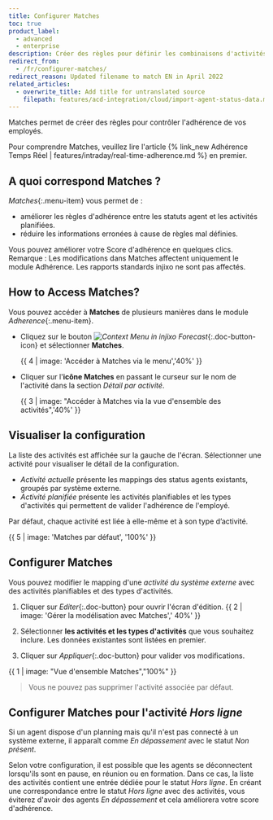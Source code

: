 ```yaml
---
title: Configurer Matches
toc: true
product_label:
  - advanced
  - enterprise
description: Créer des règles pour définir les combinaisons d'activités planifiées et réalisées pour que vos conseillers soient adhérents au planning.
redirect_from:
  - /fr/configurer-matches/
redirect_reason: Updated filename to match EN in April 2022
related_articles:
  - overwrite_title: Add title for untranslated source
    filepath: features/acd-integration/cloud/import-agent-status-data.md
---
```


Matches permet de créer des règles pour contrôler l'adhérence de vos employés.

Pour comprendre Matches, veuillez lire l'article {% link_new Adhérence Temps Réel | features/intraday/real-time-adherence.md %} en premier.

## A quoi correspond Matches ?

_Matches_{:.menu-item} vous permet de :
* améliorer les règles d'adhérence entre les statuts agent et les activités planifiées.
* réduire les informations erronées à cause de règles mal définies.

Vous pouvez améliorer votre Score d'adhérence en quelques clics. Remarque : Les modifications dans Matches affectent uniquement le module Adhérence. Les rapports standards injixo ne sont pas affectés.

## How to Access Matches?

Vous pouvez accéder à **Matches** de plusieurs manières dans le module _Adherence_{:.menu-item}.

* Cliquez sur le bouton _![Context Menu in injixo Forecast](/assets/img/common/forecast/context-menu.svg)_{:.doc-button-icon} et sélectionner **Matches**.

    {{ 4 | image: 'Accéder à Matches via le menu','40%' }}

* Cliquer sur l'**icône Matches** en passant le curseur sur le nom de l'activité dans la section _Détail par activité_. 

    {{ 3 | image: "Accéder à Matches via la vue d'ensemble des activités",'40%' }}

## Visualiser la configuration

La liste des activités est affichée sur la gauche de l'écran. Sélectionner une activité pour visualiser le détail de la configuration.

* _Activité actuelle_ présente les mappings des status agents existants, groupés par système externe.
* _Activité planifiée_ présente les activités planifiables et les types d'activités qui permettent de valider l'adhérence de l'employé.

Par défaut, chaque activité est liée à elle-même et à son type d’activité.

{{ 5 | image: 'Matches par défaut', '100%' }}

## Configurer Matches

Vous pouvez modifier le mapping d'une _activité du système externe_ avec des activités planifiables et des types d'activités.

1. Cliquer sur _Editer_{:.doc-button} pour ouvrir l'écran d'édition.
    {{ 2 | image: 'Gérer la modélisation avec Matches',' 40%' }}

2. Sélectionner **les activités et les types d'activités** que vous souhaitez inclure. Les données existantes sont listées en premier.
3. Cliquer sur _Appliquer_{:.doc-button} pour valider vos modifications.

{{ 1 | image: "Vue d'ensemble Matches","100%" }}

> Vous ne pouvez pas supprimer l'activité associée par défaut.

## Configurer Matches pour l'activité *Hors ligne*

Si un agent dispose d'un planning mais qu'il n'est pas connecté à un système externe, il apparaît comme *En dépassement* avec le statut *Non présent*.

Selon votre configuration, il est possible que les agents se déconnectent lorsqu'ils sont en pause, en réunion ou en formation. Dans ce cas, la liste des activités contient une entrée dédiée pour le statut *Hors ligne*. En créant une correspondance entre le statut *Hors ligne* avec des activités, vous éviterez d'avoir des agents *En dépassement* et cela améliorera votre score d'adhérence.

